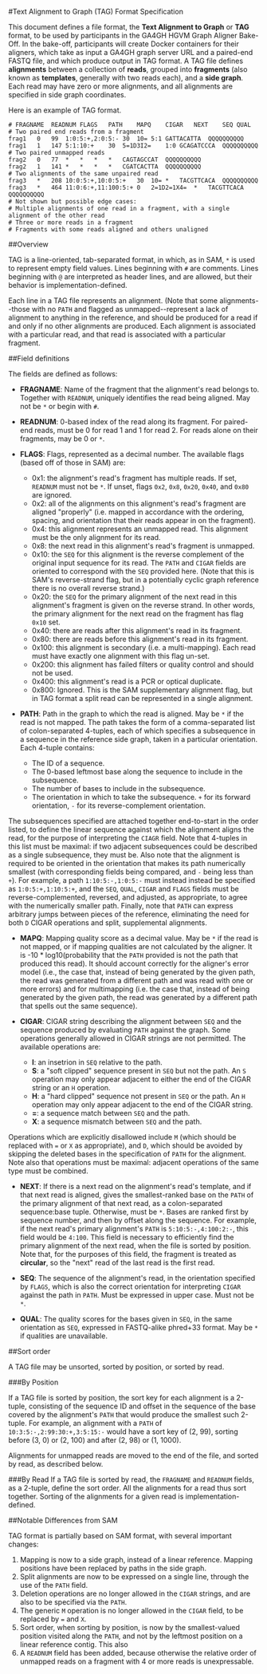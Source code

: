 #Text Alignment to Graph (TAG) Format Specification

This document defines a file format, the **Text Alignment to Graph** or **TAG** format, to be used by participants in the GA4GH HGVM Graph Aligner Bake-Off. In the bake-off, participants will create Docker containers for their aligners, which take as input a GA4GH graph server URL and a paired-end FASTQ file, and which produce output in TAG format. A TAG file defines **alignments** between a collection of **reads**, grouped into **fragments** (also known as **templates**, generally with two reads each), and a **side graph**. Each read may have zero or more alignments, and all alignments are specified in side graph coordinates.

Here is an example of TAG format.
```
# FRAGNAME	READNUM	FLAGS	PATH	MAPQ	CIGAR	NEXT	SEQ	QUAL
# Two paired end reads from a fragment
frag1	0	99	1:0:5:+,2:0:5:-	30	10=	5:1	GATTACATTA	QQQQQQQQQQ
frag1	1	147	5:1:10:+	30	5=1D3I2=	1:0	GCAGATCCCA	QQQQQQQQQQ
# Two paired unmapped reads
frag2	0	77	*	*	*	*	CAGTAGCCAT	QQQQQQQQQQ
frag2	1	141	*	*	*	*	CGATCACTTA	QQQQQQQQQQ
# Two alignments of the same unpaired read
frag3	*	208	10:0:5:+,10:0:5:+	30	10=	*	TACGTTCACA	QQQQQQQQQQ
frag3	*	464	11:0:6:+,11:100:5:+	0	2=1D2=1X4=	*	TACGTTCACA	QQQQQQQQQQ
# Not shown but possible edge cases:
# Multiple alignments of one read in a fragment, with a single alignment of the other read
# Three or more reads in a fragment
# Fragments with some reads aligned and others unaligned
```

##Overview

TAG is a line-oriented, tab-separated format, in which, as in SAM, `*` is used to represent empty field values. Lines beginning with `#` are comments. Lines beginning with `@` are interpreted as header lines, and are allowed, but their behavior is implementation-defined.

Each line in a TAG file represents an alignment. (Note that some alignments--those with no `PATH` and flagged as unmapped--represent a lack of alignment to anything in the reference, and should be produced for a read if and only if no other alignments are produced. Each alignment is associated with a particular read, and that read is associated with a particular fragment.

##Field definitions

The fields are defined as follows:

* **FRAGNAME**: Name of the fragment that the alignment's read belongs to. Together with `READNUM`, uniquely identifies the read being aligned. May not be `*` or begin with `#`.

* **READNUM**: 0-based index of the read along its fragment. For paired-end reads, must be 0 for read 1 and 1 for read 2. For reads alone on their fragments, may be 0 or `*`.

* **FLAGS**: Flags, represented as a decimal number. The available flags (based off of those in SAM) are:
    * 0x1: the alignment's read's fragment has multiple reads. If set, `READNUM` must not be `*`. If unset, flags `0x2`, `0x8`, `0x20`, `0x40`, and `0x80` are ignored.
    * 0x2: all of the alignments on this alignment's read's fragment are aligned "properly" (i.e. mapped in accordance with the ordering, spacing, and orientation that their reads appear in on the fragment).
    * 0x4: this alignment represents an unmapped read. This alignment must be the only alignment for its read.
    * 0x8: the next read in this alignment's read's fragment is unmapped.
    * 0x10: the `SEQ` for this alignment is the reverse complement of the original input sequence for its read. The `PATH` and `CIGAR` fields are oriented to correspond with the `SEQ` provided here. (Note that this is SAM's reverse-strand flag, but in a potentially cyclic graph reference there is no overall reverse strand.)
    * 0x20: the `SEQ` for the primary alignment of the next read in this alignment's fragment is given on the reverse strand. In other words, the primary alignment for the next read on the fragment has flag `0x10` set.
    * 0x40: there are reads after this alignment's read in its fragment.
    * 0x80: there are reads before this alignment's read in its fragment.
    * 0x100: this alignment is secondary (i.e. a multi-mapping). Each read must have exactly one alignment with this flag un-set.
    * 0x200: this alignment has failed filters or quality control and should not be used.
    * 0x400: this alignment's read is a PCR or optical duplicate.
    * 0x800: Ignored. This is the SAM supplementary alignment flag, but in TAG format a split read can be represented in a single alignment.
    
* **PATH**: Path in the graph to which the read is aligned. May be `*` if the read is not mapped. The path takes the form of a comma-separated list of colon-separated 4-tuples, each of which specifies a subsequence in a sequence in the reference side graph, taken in a particular orientation. Each 4-tuple contains:
    * The ID of a sequence.
    * The 0-based leftmost base along the sequence to include in the subsequence.
    * The number of bases to include in the subsequence.
    * The orientation in which to take the subsequence. `+` for its forward orientation, `-` for its reverse-complement orientation.
    
The subsequences specified are attached together end-to-start in the order listed, to define the linear sequence against which the alignment aligns the read, for the purpose of interpreting the `CIAGR` field. Note that 4-tuples in this list must be maximal: if two adjacent subsequences could be described as a single subsequence, they must be. Also note that the alignment is required to be oriented in the orientation that makes its path numerically smallest (with corresponding fields being compared, and `-` being less than `+`). For example, a path `1:10:5:-,1:0:5:-` must instead instead be specified as `1:0:5:+,1:10:5:+`, and the `SEQ`, `QUAL`, `CIGAR` and `FLAGS` fields must be reverse-complemented, reversed, and adjusted, as appropriate, to agree with the numerically smaller path. Finally, note that `PATH` can express arbitrary jumps between pieces of the reference, eliminating the need for both `D` CIGAR operations and split, supplemental alignments.

* **MAPQ**: Mapping quality score as a decimal value. May be `*` if the read is not mapped, or if mapping qualities are not calculated by the aligner. It is -10 * log10(probability that the `PATH` provided is not the path that produced this read). It should account correctly for the aligner's error model (i.e., the case that, instead of being generated by the given path, the read was generated from a different path and was read with one or more errors) and for multimapping (i.e. the case that, instead of being generated by the given path, the read was generated by a different path that spells out the same sequence).

* **CIGAR**: CIGAR string describing the alignment between `SEQ` and the sequence produced by evaluating `PATH` against the graph. Some operations generally allowed in CIGAR strings are not permitted. The available operations are:
    * **I**: an insetrion in `SEQ` relative to the path.
    * **S**: a "soft clipped" sequence present in `SEQ` but not the path. An `S` operation may only appear adjacent to either the end of the CIGAR string or an `H` operation.
    * **H**: a "hard clipped" sequence not present in `SEQ` or the path. An `H` operation may only appear adjacent to the end of the CIGAR string.
    * **=**: a sequence match between `SEQ` and the path.
    * **X**: a sequence mismatch between `SEQ` and the path.
    
Operations which are explicitly disallowed include `M` (which should be replaced with `=` or `X` as appropriate), and `D`, which should be avoided by skipping the deleted bases in the specification of `PATH` for the alignment. Note also that operations must be maximal: adjacent operations of the same type must be combined.

* **NEXT**: If there is a next read on the alignment's read's template, and if that next read is aligned, gives the smallest-ranked base on the `PATH` of the primary alignment of that next read, as a colon-separated sequence:base tuple. Otherwise, must be `*`. Bases are ranked first by sequence number, and then by offset along the sequence. For example, if the next read's primary alignment's `PATH` is `5:10:5:-,4:100:2:-`, this field would be `4:100`. This field is necessary to efficiently find the primary alignment of the next read, when the file is sorted by position. Note that, for the purposes of this field, the fragment is treated as **circular**, so the "next" read of the last read is the first read.

* **SEQ**: The sequence of the alignment's read, in the orientation specified by `FLAGS`, which is also the correct orientation for interpreting `CIGAR` against the path in `PATH`. Must be expressed in upper case. Must not be `*`.

* **QUAL**: The quality scores for the bases given in `SEQ`, in the same orientation as `SEQ`, expressed in FASTQ-alike phred+33 format. May be `*` if qualities are unavailable.

##Sort order

A TAG file may be unsorted, sorted by position, or sorted by read.

###By Position

If a TAG file is sorted by position, the sort key for each alignment is a 2-tuple, consisting of the sequence ID and offset in the sequence of the base covered by the alignment's `PATH` that would produce the smallest such 2-tuple. For example, an alignment with a `PATH` of `10:3:5:-,2:99:30:+,3:5:15:-` would have a sort key of (2, 99), sorting before (3, 0) or (2, 100) and after (2, 98) or (1, 1000).

Alignments for unmapped reads are moved to the end of the file, and sorted by read, as described below.

###By Read
If a TAG file is sorted by read, the `FRAGNAME` and `READNUM` fields, as a 2-tuple, define the sort order. All the alignments for a read thus sort together. Sorting of the alignments for a given read is implementation-defined.

##Notable Differences from SAM

TAG format is partially based on SAM format, with several important changes:

1. Mapping is now to a side graph, instead of a linear reference. Mapping positions have been replaced by paths in the side graph.
2. Split alignments are now to be expressed on a single line, through the use of the `PATH` field.
3. Deletion operations are no longer allowed in the `CIGAR` strings, and are also to be specified via the `PATH`.
4. The generic `M` operation is no longer allowed in the `CIGAR` field, to be replaced by `=` and `X`.
5. Sort order, when sorting by position, is now by the smallest-valued position visited along the `PATH`, and not by the leftmost position on a linear reference contig. This also 
6. A `READNUM` field has been added, because otherwise the relative order of unmapped reads on a fragment with 4 or more reads is unexpressable.

